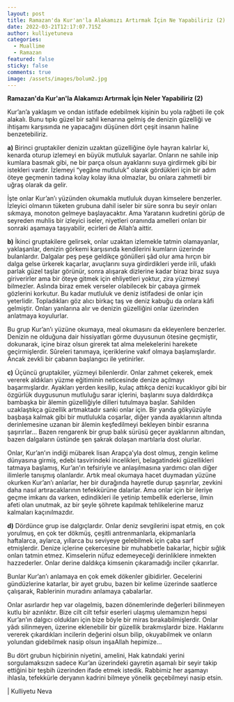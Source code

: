 ```yaml
---
layout: post
title: Ramazan'da Kur'an'la Alakamızı Artırmak İçin Ne Yapabiliriz (2)
date: 2022-03-21T12:17:07.715Z
author: kulliyetuneva
categories:
  - Muallime
  - Ramazan
featured: false
sticky: false
comments: true
image: /assets/images/bolum2.jpg
---
```

<!--StartFragment-->

**Ramazan'da Kur'an'la Alakamızı Artırmak İçin Neler Yapabiliriz (2)**

Kur’an’a yaklaşım ve ondan istifade edebilmek kişinin bu yola rağbeti ile çok alakalı. Bunu tıpkı güzel bir sahil kenarına gelmiş de denizin güzelliği ve ihtişamı karşısında ne yapacağını düşünen dört çeşit insanın haline benzetebiliriz.

**a)** Birinci gruptakiler denizin uzaktan güzelliğine öyle hayran kalırlar ki, kenarda oturup izlemeyi en büyük mutluluk sayarlar. Onların ne sahile inip kumlara basmak gibi, ne bir parça olsun ayaklarını suya girdirmek gibi bir istekleri vardır. İzlemeyi “yegâne mutluluk” olarak gördükleri için bir adım öteye geçmenin tadına kolay kolay ikna olmazlar, bu onlara zahmetli bir uğraş olarak da gelir.

İşte onlar Kur’an’ı yüzünden okumakla mutluluk duyan kimselere benzerler. İzleyici olmanın tüketen grubuna dahil iseler bir süre sonra bu seyir onları sıkmaya, monoton gelmeye başlayacaktır. Ama Yaratanın kudretini görüp de seyreden muhlis bir izleyici iseler, niyetleri oranında amelleri onları bir sonraki aşamaya taşıyabilir, ecirleri de Allah’a aittir.

**b)** İkinci gruptakilere gelirsek, onlar uzaktan izlemekle tatmin olamayanlar, yaklaşanlar, denizin görkemi karşısında kendilerini kumların üzerinde bulanlardır. Dalgalar peş peşe geldikçe gönülleri şâd olur ama hırçın bir dalga gelse ürkerek kaçarlar, avuçlarını suya girdirdikleri yerde irili, ufaklı parlak güzel taşlar görünür, sonra alışarak dizlerine kadar biraz biraz suya giriverirler ama bir öteye gitmek için ehliyetleri yoktur, zira yüzmeyi bilmezler. Aslında biraz emek verseler olabilecek bir çabaya girmek gözlerini korkutur. Bu kadar mutluluk ve deniz istifadesi de onlar için yeterlidir. Topladıkları göz alıcı birkaç taş ve deniz kabuğu da onlara kâfi gelmiştir. Onları yanlarına alır ve denizin güzelliğini onlar üzerinden anlatmaya koyulurlar.

Bu grup Kur’an’ı yüzüne okumaya, meal okumasını da ekleyenlere benzerler. Denizin ne olduğuna dair hissiyatları görme duyusunun ötesine geçmiştir, dokunarak, içine biraz olsun girerek tat alma melekelerini harekete geçirmişlerdir. Sûreleri tanımaya, içeriklerine vakıf olmaya başlamışlardır. Ancak zevkli bir çabanın başlangıcı ile yetinirler.

**c)** Üçüncü gruptakiler, yüzmeyi bilenlerdir. Onlar zahmet çekerek, emek vererek aldıkları yüzme eğitiminin neticesinde denize açılmayı başarmışlardır. Ayakları yerden kesilip, kulaç attıkça denizi kucaklıyor gibi bir özgürlük duygusunun mutluluğu sarar içlerini, başlarını suya daldırdıkça bambaşka bir âlemin güzelliğiyle dilleri tutulmaya başlar. Sahilden uzaklaştıkça güzellik artmaktadır sanki onlar için. Bir yanda gökyüzüyle başbaşa kalmak gibi bir mutlulukla coşarlar, diğer yanda ayaklarının altında derinlemesine uzanan bir âlemin keşfedilmeyi bekleyen binbir esrarına şaşırırlar... Bazen rengarenk bir grup balık sürüsü geçer ayaklarının altından, bazen dalgaların üstünde şen şakrak dolaşan martılarla dost olurlar.

Onlar, Kur’an’ın indiği mübarek lisan Arapça’yla dost olmuş, zengin kelime dünyasına girmiş, edebi tasvirindeki incelikleri, belagatindeki güzellikleri tatmaya başlamış, Kur’an’ın tefsiriyle ve anlaşılmasına yardımcı olan diğer ilimlerle tanışmış olanlardır. Artık meal okumaya hacet duymadan yüzüne okurken Kur’an’ı anlarlar, her bir durağında hayretle durup şaşırırlar, zevkini daha nasıl artıracaklarının tefekkürüne dalarlar. Ama onlar için bir ileriye geçme imkanı da varken, edindikleri ile yetinip tembellik ederlerse, ilmin afeti olan unutmak, az bir şeyle şöhrete kapılmak tehlikelerine maruz kalmaları kaçınılmazdır.

**d)** Dördünce grup ise dalgıçlardır. Onlar deniz sevgilerini ispat etmiş, en çok yorulmuş, en çok ter dökmüş, çeşitli antrenmanlarla, ekipmanlarla haftalarca, aylarca, yıllarca bu seviyeye gelebilmek için çaba sarf etmişlerdir. Denize içlerine çekercesine bir muhabbetle bakarlar, hiçbir sığlık onları tatmin etmez. Kimselerin nüfuz edemeyeceği derinliklere inmekten hazzederler. Onlar derine daldıkça kimsenin çıkaramadığı inciler çıkarırlar.

Bunlar Kur’an’ı anlamaya en çok emek dökenler gibidirler. Gecelerini gündüzlerine katarlar, bir ayet grubu, bazen bir kelime üzerinde saatlerce çalışarak, Rablerinin muradını anlamaya çabalarlar.

Onlar asırlardır hep var olagelmiş, bazen dönemlerinde değerleri bilinmeyen kutlu bir azınlıktır. Bize cilt cilt tefsir eserleri ulaşmış ulemamızın hepsi Kur’an’ın dalgıcı oldukları için bize böyle bir miras bırakabilmişlerdir. Onlar yâdı silinmeyen, üzerine eklenebilir bir güzellik bırakmışlardır bize. Haklarını vererek çıkardıkları incilerin değerini olsun bilip, okuyabilmek ve onların yolundan gidebilmek nasip olsun inşaAllah hepimize...

Bu dört grubun hiçbirinin niyetini, amelini, Hak katındaki yerini sorgulamaksızın sadece Kur’an üzerindeki gayretin aşamalı bir seyir takip ettiğini bir teşbih üzerinden ifade etmek istedik. Rabbimiz her aşamayı ihlasla, tefekkürle deryanın kadrini bilmeye yönelik geçebilmeyi nasip etsin.

\| Kulliyetu Neva 

<!--EndFragment-->